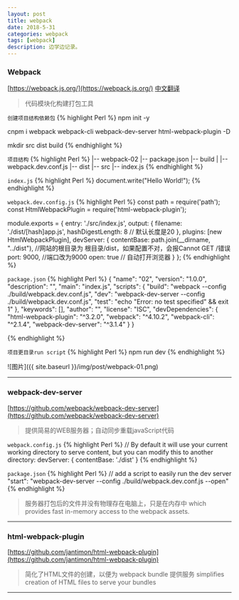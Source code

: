 ```yaml
---
layout: post
title: webpack
date: 2018-5-31
categories: webpack
tags: [webpack]
description: 边学边记录。
---
```


### Webpack
[https://webpack.js.org/](https://webpack.js.org/) [中文翻译](https://webpack.docschina.org/)
> 代码模块化构建打包工具

`创建项目结构依赖包`
{% highlight Perl %}
npm init -y

cnpm i webpack webpack-cli webpack-dev-server html-webpack-plugin -D

mkdir src dist build
{% endhighlight %}

`项目结构`
{% highlight Perl %}
|-- webpack-02
    |-- package.json
    |-- build
    |   |-- webpack.dev.conf.js
    |-- dist
    |-- src
        |-- index.js
{% endhighlight %}

`index.js`
{% highlight Perl %}
document.write("Hello World!");
{% endhighlight %}

`webpack.dev.config.js`
{% highlight Perl %}
const path = require('path');
const HtmlWebpackPlugin = require('html-webpack-plugin');

module.exports = {
  entry: './src/index.js',
  output: {
    filename: './dist/[hash]app.js',
    hashDigestLength: 8 // 默认长度是20
  },
  plugins: [new HtmlWebpackPlugin],
  devServer: {
    contentBase: path.join(__dirname, "../dist"), //网站的根目录为 根目录/dist，如果配置不对，会报Cannot GET /错误
    port: 9000, //端口改为9000
    open: true // 自动打开浏览器
  }
};
{% endhighlight %}

`package.json`
{% highlight Perl %}
{
  "name": "02",
  "version": "1.0.0",
  "description": "",
  "main": "index.js",
  "scripts": {
    "build": "webpack --config ./build/webpack.dev.conf.js",
    "dev": "webpack-dev-server --config ./build/webpack.dev.conf.js",
    "test": "echo \"Error: no test specified\" && exit 1"
  },
  "keywords": [],
  "author": "",
  "license": "ISC",
  "devDependencies": {
    "html-webpack-plugin": "^3.2.0",
    "webpack": "^4.10.2",
    "webpack-cli": "^2.1.4",
    "webpack-dev-server": "^3.1.4"
  }
}

{% endhighlight %}

`项目更目录run script`
{% highlight Perl %}
npm run dev
{% endhighlight %}

![图片]({{ site.baseurl }}/img/post/webpack-01.png)

---
### webpack-dev-server
[https://github.com/webpack/webpack-dev-server](https://github.com/webpack/webpack-dev-server)
> 提供简易的WEB服务器；自动同步重载javaScript代码

`webpack.config.js`
{% highlight Perl %}
// By default it will use your current working directory to serve content, but you can modify this to another directory:
devServer: {
    contentBase: './dist'
}
{% endhighlight %}

`package.json`
{% highlight Perl %}
// add a script to easily run the dev server
"start": "webpack-dev-server --config ./build/webpack.dev.conf.js --open"
{% endhighlight %}

> 服务器打包后的文件并没有物理存在电脑上，只是在内存中
which provides fast in-memory access to the webpack assets.

---
### html-webpack-plugin
[https://github.com/jantimon/html-webpack-plugin](https://github.com/jantimon/html-webpack-plugin)
> 简化了HTML文件的创建，以便为 webpack bundle 提供服务
simplifies creation of HTML files to serve your bundles

---